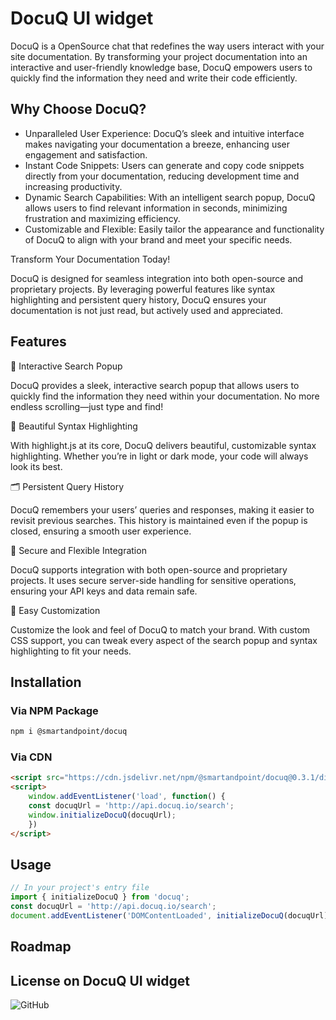 # DocuQ UI widget

DocuQ is a OpenSource chat that redefines the way users interact with your site documentation. By transforming your project documentation into an interactive and user-friendly knowledge base, DocuQ empowers users to quickly find the information they need and write their code efficiently.

## Why Choose DocuQ?

- Unparalleled User Experience: DocuQ’s sleek and intuitive interface makes navigating your documentation a breeze, enhancing user engagement and satisfaction.
- Instant Code Snippets: Users can generate and copy code snippets directly from your documentation, reducing development time and increasing productivity.
- Dynamic Search Capabilities: With an intelligent search popup, DocuQ allows users to find relevant information in seconds, minimizing frustration and maximizing efficiency.
- Customizable and Flexible: Easily tailor the appearance and functionality of DocuQ to align with your brand and meet your specific needs.

Transform Your Documentation Today!

DocuQ is designed for seamless integration into both open-source and proprietary projects. By leveraging powerful features like syntax highlighting and persistent query history, DocuQ ensures your documentation is not just read, but actively used and appreciated.

## Features

🌟 Interactive Search Popup

DocuQ provides a sleek, interactive search popup that allows users to quickly find the information they need within your documentation. No more endless scrolling—just type and find!

🎨 Beautiful Syntax Highlighting

With highlight.js at its core, DocuQ delivers beautiful, customizable syntax highlighting. Whether you’re in light or dark mode, your code will always look its best.

🗂️ Persistent Query History

DocuQ remembers your users’ queries and responses, making it easier to revisit previous searches. This history is maintained even if the popup is closed, ensuring a smooth user experience.

🔐 Secure and Flexible Integration

DocuQ supports integration with both open-source and proprietary projects. It uses secure server-side handling for sensitive operations, ensuring your API keys and data remain safe.

💼 Easy Customization

Customize the look and feel of DocuQ to match your brand. With custom CSS support, you can tweak every aspect of the search popup and syntax highlighting to fit your needs.

## Installation

### Via NPM Package

```bash
npm i @smartandpoint/docuq
```

### Via CDN

```html
<script src="https://cdn.jsdelivr.net/npm/@smartandpoint/docuq@0.3.1/dist/docuq.js"></script>
<script>
    window.addEventListener('load', function() {
    const docuqUrl = 'http://api.docuq.io/search';
    window.initializeDocuQ(docuqUrl);
    })
</script>

```

## Usage

```javascript
// In your project's entry file
import { initializeDocuQ } from 'docuq';
const docuqUrl = 'http://api.docuq.io/search';
document.addEventListener('DOMContentLoaded', initializeDocuQ(docuqUrl));
```

## Roadmap

## License on DocuQ UI widget

![GitHub](https://img.shields.io/github/license/SmartAndPoint/DocuQ/DocuQ-UI)

